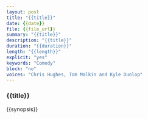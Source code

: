 ```yaml
---
layout: post
title: "{{title}}"
date: {{date}}
file: {{file_url}}
summary: "{{title}}"
description: "{{title}}"
duration: "{{duration}}"
length: "{{length}}"
explicit: "yes"
keywords: "Comedy"
block: "no"
voices: "Chris Hughes, Tom Malkin and Kyle Dunlop"
---
```


### {{title}}

{{synopsis}}
